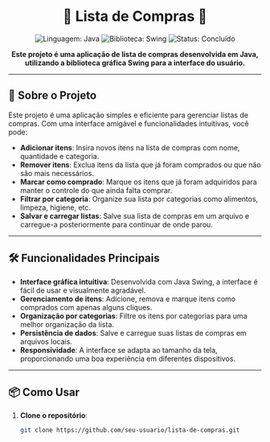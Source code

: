 <h1 align="center">🛒 Lista de Compras 🛒</h1>

<p align="center">
  <img src="https://img.shields.io/badge/Linguagem-Java-orange" alt="Linguagem: Java">
  <img src="https://img.shields.io/badge/Biblioteca-Swing-blue" alt="Biblioteca: Swing">
  <img src="https://img.shields.io/badge/Status-Concluído-brightgreen" alt="Status: Concluído">
</p>

<p align="center">
  <strong>Este projeto é uma aplicação de lista de compras desenvolvida em Java, utilizando a biblioteca gráfica Swing para a interface do usuário.</strong>
</p>

---

## 🚀 Sobre o Projeto

Este projeto é uma aplicação simples e eficiente para gerenciar listas de compras. Com uma interface amigável e funcionalidades intuitivas, você pode:

- **Adicionar itens**: Insira novos itens na lista de compras com nome, quantidade e categoria.
- **Remover itens**: Exclua itens da lista que já foram comprados ou que não são mais necessários.
- **Marcar como comprado**: Marque os itens que já foram adquiridos para manter o controle do que ainda falta comprar.
- **Filtrar por categoria**: Organize sua lista por categorias como alimentos, limpeza, higiene, etc.
- **Salvar e carregar listas**: Salve sua lista de compras em um arquivo e carregue-a posteriormente para continuar de onde parou.

---

## 🛠️ Funcionalidades Principais

- **Interface gráfica intuitiva**: Desenvolvida com Java Swing, a interface é fácil de usar e visualmente agradável.
- **Gerenciamento de itens**: Adicione, remova e marque itens como comprados com apenas alguns cliques.
- **Organização por categorias**: Filtre os itens por categorias para uma melhor organização da lista.
- **Persistência de dados**: Salve e carregue suas listas de compras em arquivos locais.
- **Responsividade**: A interface se adapta ao tamanho da tela, proporcionando uma boa experiência em diferentes dispositivos.

---

## 📦 Como Usar

1. **Clone o repositório**:
   ```bash
   git clone https://github.com/seu-usuario/lista-de-compras.git
